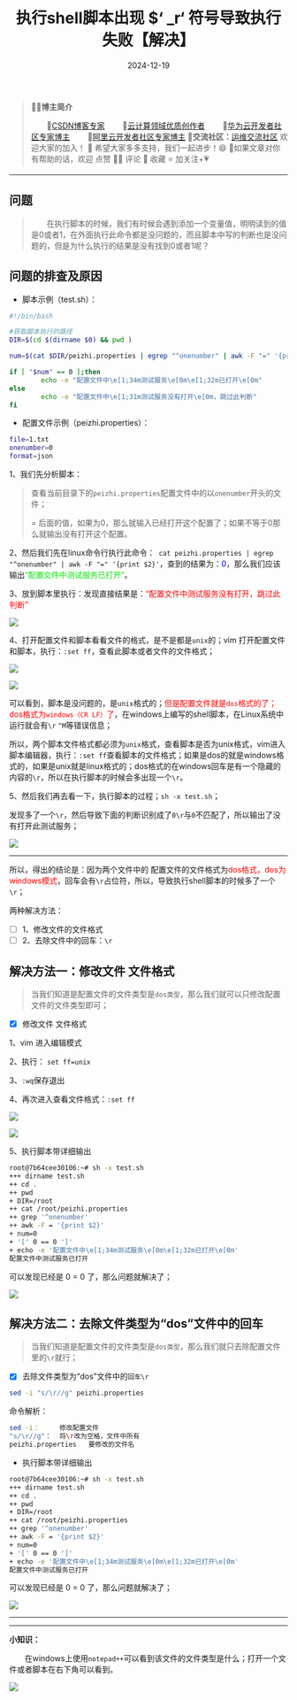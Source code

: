 ﻿---
title: 执行shell脚本出现 $‘ _r‘ 符号导致执行失败【解决】
icon: circle-info
order: 1
category:
  - Linux
tag:
  - Linux
  - shell
  - 运维
pageview: false
date: 2024-12-19
comment: false
breadcrumb: false
---

>👨‍🎓**博主简介**
>
>&emsp;&emsp;🏅[CSDN博客专家](https://blog.csdn.net/liu_chen_yang?type=blog)
>&emsp;&emsp;🏅[云计算领域优质创作者](https://blog.csdn.net/liu_chen_yang?type=blog)
>&emsp;&emsp;🏅[华为云开发者社区专家博主](https://bbs.huaweicloud.com/community/myblog)
>&emsp;&emsp;🏅[阿里云开发者社区专家博主](https://developer.aliyun.com/my?spm=a2c6h.13148508.setting.3.21fc4f0eCmz1v3#/article?_k=zooqoz)
>💊**交流社区：**[运维交流社区](https://bbs.csdn.net/forums/lcy) 欢迎大家的加入！
>🐋 希望大家多多支持，我们一起进步！😄
>🎉如果文章对你有帮助的话，欢迎 点赞 👍🏻 评论 💬 收藏 ⭐️ 加关注+💗

---




## 问题

> &emsp;&emsp;在执行脚本的时候，我们有时候会遇到添加一个变量值，明明读到的值是0或者1，在外面执行此命令都是没问题的，而且脚本中写的判断也是没问题的，但是为什么执行的结果是没有找到0或者1呢？



## 问题的排查及原因



* 脚本示例（test.sh）：

```bash
#!/bin/bash

#获取脚本执行的路径
DIR=$(cd $(dirname $0) && pwd )

num=$(cat $DIR/peizhi.properties | egrep "^onenumber" | awk -F "=" '{print $2}')

if [ "$num" == 0 ];then
        echo -e "配置文件中\e[1;34m测试服务\e[0m\e[1;32m已打开\e[0m"
else
        echo -e "配置文件中\e[1;31m测试服务没有打开\e[0m，跳过此判断"
fi
```



* 配置文件示例（peizhi.properties）：

```bash
file=1.txt
onenumber=0
format=json
```



1、我们先分析脚本：

> 查看当前目录下的`peizhi.properties`配置文件中的以`onenumber`开头的文件；
>
> = 后面的值，如果为0，那么就输入已经打开这个配置了；如果不等于0那么就输出没有打开这个配置。

2、然后我们先在linux命令行执行此命令：` cat peizhi.properties | egrep "^onenumber" | awk -F "=" '{print $2}'`，查到的结果为：<font color=blue>0</font>，那么我们应该输出<font color=gree>“配置文件中测试服务已打开”</font>。

3、放到脚本里执行：发现直接结果是：<font color=red>“配置文件中测试服务没有打开，跳过此判断”</font>

![](https://lcy-blog.oss-cn-beijing.aliyuncs.com/blog/202412201048137.png)



4、打开配置文件和脚本看看文件的格式，是不是都是`unix`的；vim 打开配置文件和脚本，执行：`:set ff`，查看此脚本或者文件的文件格式；



![](https://lcy-blog.oss-cn-beijing.aliyuncs.com/blog/202412201048657.png)

![](https://lcy-blog.oss-cn-beijing.aliyuncs.com/blog/202412201048485.png)



可以看到，脚本是没问题的，是`unix`格式的；<font color=red>但是配置文件就是`dos`格式的了；dos格式为`windows（CR LF）`了</font>，在windows上编写的shell脚本，在Linux系统中运行就会有`\r` `^M`等错误信息；

所以，两个脚本文件格式都必须为`unix`格式，查看脚本是否为unix格式，vim进入脚本编辑器，执行：`:set ff`查看脚本的文件格式；如果是dos的就是windows格式的，如果是unix就是linux格式的；dos格式的在windows回车是有一个隐藏的内容的`\r`，所以在执行脚本的时候会多出现一个`\r`。



5、然后我们再去看一下，执行脚本的过程；`sh -x test.sh`；

发现多了一个`\r`，然后导致下面的判断识别成了`0\r`与`0`不匹配了，所以输出了没有打开此测试服务；



![](https://lcy-blog.oss-cn-beijing.aliyuncs.com/blog/202412201048985.png)





---



所以，得出的结论是：因为两个文件中的  配置文件的文件格式为<font color=red>dos格式，dos为windows模式</font>，回车会有`\r`占位符，所以，导致执行shell脚本的时候多了一个`\r`；

两种解决方法：

* [ ] 1、修改文件的文件格式
* [ ] 2、去除文件中的回车：`\r`

## 解决方法一：修改文件 文件格式

> 当我们知道是配置文件的文件类型是`dos类型`，那么我们就可以只修改配置文件的文件类型即可；



* [x] 修改文件 文件格式

1、vim 进入编辑模式

2、执行： `set ff=unix`

3、`:wq`保存退出

4、再次进入查看文件格式：`:set ff`

![](https://lcy-blog.oss-cn-beijing.aliyuncs.com/blog/202412201048588.png)

![](https://lcy-blog.oss-cn-beijing.aliyuncs.com/blog/202412201047718.png)



5、执行脚本带详细输出

```bash
root@7b64cee30106:~# sh -x test.sh 
+++ dirname test.sh
++ cd .
++ pwd
+ DIR=/root
++ cat /root/peizhi.properties
++ grep '^onenumber'
++ awk -F = '{print $2}'
+ num=0
+ '[' 0 == 0 ']'
+ echo -e '配置文件中\e[1;34m测试服务\e[0m\e[1;32m已打开\e[0m'
配置文件中测试服务已打开
```



可以发现已经是 0 = 0 了，那么问题就解决了；



![](https://lcy-blog.oss-cn-beijing.aliyuncs.com/blog/202412201047698.png)





## 解决方法二：去除文件类型为“dos”文件中的回车



> 当我们知道是配置文件的文件类型是`dos类型`，那么我们就只去除配置文件里的`\r`就行；



* [x] 去除文件类型为“dos”文件中的`回车\r`

```bash
sed -i "s/\r//g" peizhi.properties
```



命令解析：

```bash
sed -i：		修改配置文件 
"s/\r//g"：	将\r改为空格，文件中所有
peizhi.properties	要修改的文件名
```



* 执行脚本带详细输出

```bash
root@7b64cee30106:~# sh -x test.sh 
+++ dirname test.sh
++ cd .
++ pwd
+ DIR=/root
++ cat /root/peizhi.properties
++ grep '^onenumber'
++ awk -F = '{print $2}'
+ num=0
+ '[' 0 == 0 ']'
+ echo -e '配置文件中\e[1;34m测试服务\e[0m\e[1;32m已打开\e[0m'
配置文件中测试服务已打开
```



可以发现已经是 0 = 0 了，那么问题就解决了；



![](https://lcy-blog.oss-cn-beijing.aliyuncs.com/blog/202412201047241.png)



---

---



**小知识：**

&emsp;&emsp;在windows上使用`notepad++`可以看到该文件的文件类型是什么；打开一个文件或者脚本在右下角可以看到。

![](https://lcy-blog.oss-cn-beijing.aliyuncs.com/blog/202412201047102.png)

